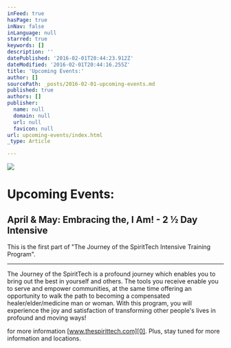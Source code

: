 ```yaml
---
inFeed: true
hasPage: true
inNav: false
inLanguage: null
starred: true
keywords: []
description: ''
datePublished: '2016-02-01T20:44:23.912Z'
dateModified: '2016-02-01T20:44:16.255Z'
title: 'Upcoming Events:'
author: []
sourcePath: _posts/2016-02-01-upcoming-events.md
published: true
authors: []
publisher:
  name: null
  domain: null
  url: null
  favicon: null
url: upcoming-events/index.html
_type: Article

---
```

![](https://the-grid-user-content.s3-us-west-2.amazonaws.com/42effb7e-019b-4f34-99d8-77f62853086c.jpg)

# Upcoming Events:

## April & May: Embracing the, I Am! - 2 ½ Day Intensive

This is the first part of "The
Journey of the SpiritTech Intensive Training Program". 

****

The Journey
of the SpiritTech is a profound journey which enables you to bring out the best
in yourself and others. The tools you receive enable you to serve and empower
communities, at the same time offering an opportunity to walk the path to
becoming a compensated healer/elder/medicine man or woman. With this program,
you will experience the joy and satisfaction of transforming other people's
lives in profound and moving ways!

for more information [www.thespirittech.com][0]. Plus, stay tuned for more information and locations.

[0]: null